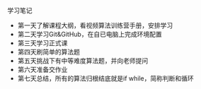 学习笔记
* 第一天了解课程大纲，看视频算法训练营手册，安排学习
* 第二天学习Git&GitHub，在自已电脑上完成环境配置
* 第三天学习正式课
* 第四天刷简单的算法题
* 第五天挑战下有中等难度算法题，并向老师提问
* 第六天准备交作业
* 第七天总结，所有的算法归根结底就是if while，简称判断和循环
